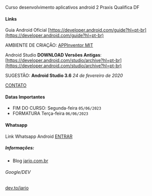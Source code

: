 Curso desenvolvimento aplicativos android 2 Praxis Qualifica DF

#### Links 
Guia Android Oficial [https://developer.android.com/guide?hl=pt-br](https://developer.android.com/guide?hl=pt-br)

AMBIENTE DE CRIAÇÃO: [APPInventor MIT](https://appinventor.mit.edu/)

Android Studio **DOWNLOAD Versões Antigas**: [https://developer.android.com/studio/archive?hl=pt-br](https://developer.android.com/studio/archive?hl=pt-br)

SUGESTÃO: **Android Studio 3.6** *24 de fevereiro de 2020*

[CONTATO](https://github.com/jario/jario.github.io/issues)

#### Datas Importantes
* FIM DO CURSO: Segunda-feira  `05/06/2023`
* FORMATURA Terça-feira `06/06/2023`

#### Whatsapp
Link Whatsapp Android  [ENTRAR ](https://chat.whatsapp.com/JYr1PDcwQ1T9prsEXaAXsW)


##### Informações: 
* Blog [jario.com.br](https://jario.com.br)


###### Google/DEV
[dev.to/jario](https://dev.to/jario)  
